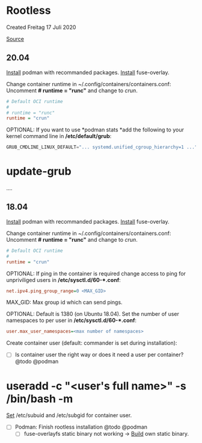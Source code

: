 # Rootless
Created Freitag 17 Juli 2020

[Source](https://github.com/containers/fuse-overlayfs)

20.04
-----
[Install](../Ubuntu.md) podman with recommanded packages.
[Install](../../../fuse-overlayfs/Installation/Ubuntu.md) fuse-overlay.

Change container runtime in ~/.config/containers/containers.conf:
Uncomment **# runtime = "runc"** and change to *crun*.
```ini
# Default OCI runtime
#
# runtime = "runc"
runtime = "crun"
```

OPTIONAL: If you want to use *podman stats *add the following to your kernel command line in **/etc/default/grub**:
```js
GRUB_CMDLINE_LINUX_DEFAULT="... systemd.unified_cgroup_hierarchy=1 ..."
```

# update-grub
....

18.04
-----
[Install](../Ubuntu.md) podman with recommanded packages.
[Install](../../../fuse-overlayfs/Installation/Ubuntu.md) fuse-overlay.

Change container runtime in ~/.config/containers/containers.conf:
Uncomment **# runtime = "runc"** and change to *crun*.
```ini
# Default OCI runtime
#
runtime = "crun"
```


OPTIONAL: If ping in the container is required change access to ping for unpriviliged users in **/etc/sysctl.d/60-*.conf**:
```ini
net.ipv4.ping_group_range=0 <MAX_GID>
```

MAX_GID: Max group id which can send pings.

OPTIONAL: Default is 1380 (on Ubuntu 18.04). Set the number of user namespaces to <max number of namespaces> per user in **/etc/sysctl.d/60-*.conf**:
```ini
user.max_user_namespaces=<max number of namespaces>
```


Create container user (default: commander is set during installation):

* ☐ Is container user the right way or does it need a user per container? @todo @podman

# useradd -c "<user's full name>" -s /bin/bash -m <container user name>
[Set](../../Concepts/rootless/ID_mappings.md) /etc/subuid and /etc/subgid for container user.


* ☐ Podman: Finish rootless installation @todo @podman
	* ☐ fuse-overlayfs static binary not working -> [Build](https://github.com/containers/fuse-overlayfs) own static binary.


